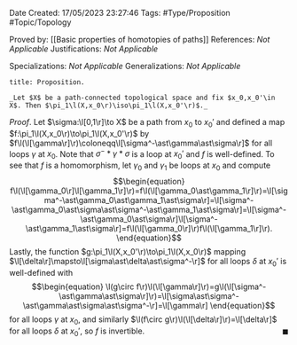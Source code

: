 <div class="topSpace"></div>

Date Created: 17/05/2023 23:27:46
Tags: #Type/Proposition #Topic/Topology

Proved by: [[Basic properties of homotopies of paths]]
References: _Not Applicable_
Justifications: _Not Applicable_

Specializations: _Not Applicable_
Generalizations: _Not Applicable_

``` ad-Proposition
title: Proposition.

_Let $X$ be a path-connected topological space and fix $x_0,x_0'\in X$. Then $\pi_1\l(X,x_0\r)\iso\pi_1\l(X,x_0'\r)$._

```

_Proof_. Let $\sigma:\l[0,1\r]\to X$ be a path from $x_0$ to $x_0'$ and defined a map $f:\pi_1\l(X,x_0\r)\to\pi_1\l(X,x_0'\r)$ by $f\l(\l[\gamma\r]\r)\coloneqq\l[\sigma^-\ast\gamma\ast\sigma\r]$ for all loops $\gamma$ at $x_0$. Note that $\sigma^-\ast\gamma\ast\sigma$ is a loop at $x_0'$ and $f$ is well-defined. To see that $f$ is a homomorphism, let $\gamma_0$ and $\gamma_1$ be loops at $x_0$ and compute
$$\begin{equation}
    f\l(\l[\gamma_0\r]\l[\gamma_1\r]\r)=f\l(\l[\gamma_0\ast\gamma_1\r]\r)=\l[\sigma^-\ast\gamma_0\ast\gamma_1\ast\sigma\r]=\l[\sigma^-\ast\gamma_0\ast\sigma\ast\sigma^-\ast\gamma_1\ast\sigma\r]=\l[\sigma^-\ast\gamma_0\ast\sigma\r]\l[\sigma^-\ast\gamma_1\ast\sigma\r]=f\l(\l[\gamma_0\r]\r)f\l(\l[\gamma_1\r]\r).
\end{equation}$$
Lastly, the function $g:\pi_1\l(X,x_0'\r)\to\pi_1\l(X,x_0\r)$ mapping $\l[\delta\r]\mapsto\l[\sigma\ast\delta\ast\sigma^-\r]$ for all loops $\delta$ at $x_0'$ is well-defined with
$$\begin{equation}
    \l(g\circ f\r)\l(\l[\gamma\r]\r)=g\l(\l[\sigma^-\ast\gamma\ast\sigma\r]\r)=\l[\sigma\ast\sigma^-\ast\gamma\ast\sigma\ast\sigma^-\r]=\l[\gamma\r]
\end{equation}$$
for all loops $\gamma$ at $x_0$, and similarly $\l(f\circ g\r)\l(\l[\delta\r]\r)=\l[\delta\r]$ for all loops $\delta$ at $x_0'$, so $f$ is invertible.<span style="float:right;">$\blacksquare$</span>
